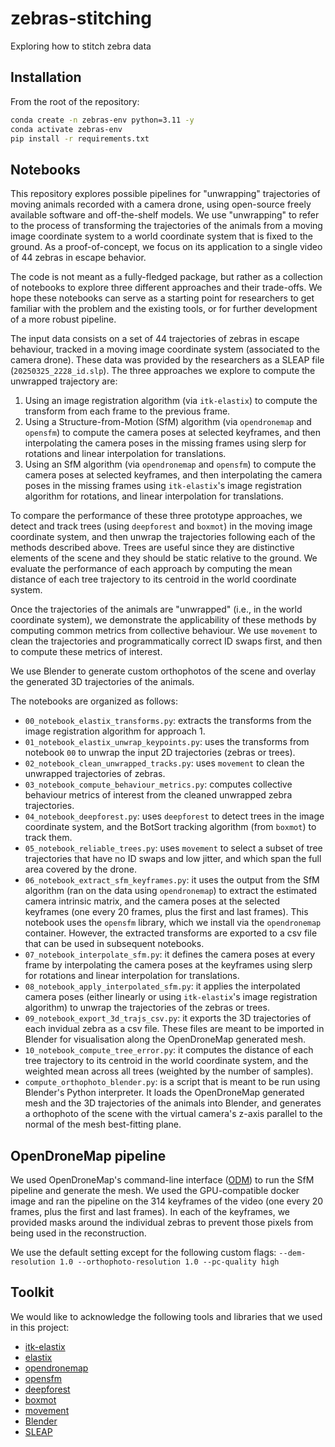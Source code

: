 # zebras-stitching
Exploring how to stitch zebra data

## Installation

From the root of the repository:

```bash
conda create -n zebras-env python=3.11 -y
conda activate zebras-env
pip install -r requirements.txt
```


## Notebooks

This repository explores possible pipelines for "unwrapping" trajectories of moving animals recorded with a camera drone, using open-source freely available software and off-the-shelf models. We use "unwrapping" to refer to the process of transforming the trajectories of the animals from a moving image coordinate system to a world coordinate system that is fixed to the ground. As a proof-of-concept, we focus on its application to a single video of 44 zebras in escape behavior.

The code is not meant as a fully-fledged package, but rather as a collection of notebooks to explore three different approaches and their trade-offs. We hope these notebooks can serve as a starting point for researchers to get familiar with the problem and the existing tools, or for further development of a more robust pipeline.

The input data consists on a set of 44 trajectories of zebras in escape behaviour, tracked in a moving image coordinate system (associated to the camera drone). These data was provided by the researchers as a SLEAP file (`20250325_2228_id.slp`). The three approaches we explore to compute the unwrapped trajectory are:

1. Using an image registration algorithm (via `itk-elastix`) to compute the transform from each frame to the previous frame.
2. Using a Structure-from-Motion (SfM) algorithm (via `opendronemap` and `opensfm`) to compute the camera poses at selected keyframes, and then interpolating the camera poses in the missing frames using slerp for rotations and linear interpolation for translations.
3. Using an SfM algorithm (via `opendronemap` and `opensfm`) to compute the camera poses at selected keyframes, and then interpolating the camera poses in the missing frames using `itk-elastix`'s image registration algorithm for rotations, and linear interpolation for translations.

To compare the performance of these three prototype approaches, we detect and track trees (using `deepforest` and `boxmot`) in the moving image coordinate system, and then unwrap the trajectories following each of the methods described above. Trees are useful since they are distinctive elements of the scene and they should be static relative to the ground. We evaluate the performance of each approach by computing the mean distance of each tree trajectory to its centroid in the world coordinate system.

Once the trajectories of the animals are "unwrapped" (i.e., in the world coordinate system), we demonstrate the applicability of these methods by computing common metrics from collective behaviour. We use  `movement` to clean the trajectories and programmatically correct ID swaps first, and then to compute these metrics of interest. 

We use Blender to generate custom orthophotos of the scene and overlay the generated 3D trajectories of the animals.

The notebooks are organized as follows:
- `00_notebook_elastix_transforms.py`: extracts the transforms from the image registration algorithm for approach 1.
- `01_notebook_elastix_unwrap_keypoints.py`: uses the transforms from notebook `00` to unwrap the input 2D trajectories (zebras or trees).
- `02_notebook_clean_unwrapped_tracks.py`: uses `movement` to clean the unwrapped trajectories of zebras.
- `03_notebook_compute_behaviour_metrics.py`: computes collective behaviour metrics of interest from the cleaned unwrapped zebra trajectories.
- `04_notebook_deepforest.py`: uses `deepforest` to detect trees in the image coordinate system, and the BotSort tracking algorithm (from `boxmot`) to track them.
- `05_notebook_reliable_trees.py`: uses  `movement` to select a subset of tree trajectories that have no ID swaps and low jitter, and which span the full area covered by the drone.
- `06_notebook_extract_sfm_keyframes.py`: it uses the output from the SfM algorithm (ran on the data using `opendronemap`) to extract the estimated camera intrinsic matrix, and the camera poses at the selected keyframes (one every 20 frames, plus the first and last frames). This notebook uses the `opensfm` library, which we install via the `opendronemap` container. However, the extracted transforms are exported to a csv file that can be used in subsequent notebooks.
- `07_notebook_interpolate_sfm.py`: it defines the camera poses at every frame by interpolating the camera poses at the keyframes using slerp for rotations and linear interpolation for translations.
- `08_notebook_apply_interpolated_sfm.py`: it applies the interpolated camera poses (either linearly or using `itk-elastix`'s image registration algorithm) to unwrap the trajectories of the zebras or trees.
- `09_notebook_export_3d_trajs_csv.py`: it exports the 3D trajectories of each invidual zebra as a csv file. These files are meant to be imported in Blender for visualisation along the OpenDroneMap generated mesh.
- `10_notebook_compute_tree_error.py`: it computes the distance of each tree trajectory to its centroid in the world coordinate system, and the weighted mean across all trees (weighted by the number of samples).
- `compute_orthophoto_blender.py`: is a script that is meant to be run using Blender's Python interpreter. It loads the OpenDroneMap generated mesh and the 3D trajectories of the animals into Blender, and generates a orthophoto of the scene with the virtual camera's z-axis parallel to the normal of the mesh best-fitting plane.

## OpenDroneMap pipeline
We used OpenDroneMap's command-line interface ([ODM](https://github.com/OpenDroneMap/ODM)) to run the SfM pipeline and generate the mesh. We used the GPU-compatible docker image and ran the pipeline on the 314 keyframes of the video (one every 20 frames, plus the first and last frames). In each of the keyframes, we provided masks around the individual zebras to prevent those pixels from being used in the reconstruction. 

We use the default setting except for the following custom flags: `--dem-resolution 1.0 --orthophoto-resolution 1.0 --pc-quality high`

## Toolkit
We would like to acknowledge the following tools and libraries that we used in this project:

- [itk-elastix](https://github.com/InsightSoftwareConsortium/ITKElastix)
- [elastix](https://elastix.dev/)
- [opendronemap](https://github.com/OpenDroneMap)
- [opensfm](https://github.com/mapillary/OpenSfM)
- [deepforest](https://github.com/weecology/DeepForest)
- [boxmot](https://github.com/mikel-brostrom/boxmot)
- [movement](https://github.com/neuroinformatics-unit/movement)
- [Blender](https://www.blender.org/)
- [SLEAP](https://sleap.ai/)
